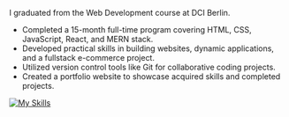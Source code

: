 I graduated from the Web Development course at DCI Berlin.

- Completed a 15-month full-time program covering HTML, CSS, JavaScript, React, and MERN stack.
- Developed practical skills in building websites, dynamic applications, and a fullstack e-commerce project.
- Utilized version control tools like Git for collaborative coding projects.
- Created a portfolio website to showcase acquired skills and completed projects.

[![My Skills](https://skillicons.dev/icons?i=linux,git,github,figma,html,css,bootstrap,javascript,react,nodejs,express)](https://skillicons.dev)

